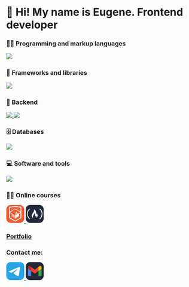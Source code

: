 # 👋 Hi! My name is Eugene. Frontend developer

<h3>👨‍💻 Programming and markup languages</h3>
<a href="https://skillicons.dev">
    <img src="https://skillicons.dev/icons?i=js,html,css" />
</a>
<h3>🧰 Frameworks and libraries</h3>
<a href="https://skillicons.dev">
    <img src="https://skillicons.dev/icons?i=react,redux,ts,vite" />
</a>
<h3>🦑 Backend</h3>
<a href="https://skillicons.dev">
    <img src="https://skillicons.dev/icons?i=nodejs,express" />
</a>
<a>
    <img src="https://skillicons.dev/icons?i=tailwind,materialui,bootstrap" />
</a>
<h3>🗄️ Databases</h3>
<a href="https://skillicons.dev">
    <img src="https://skillicons.dev/icons?i=postgres,sqlite,mysql" />
</a>
<h3>💻 Software and tools</h3>
<a href="https://skillicons.dev">
    <img src="https://skillicons.dev/icons?i=git,figma,replit,postman" />
</a>


<h3>👨‍🎓 Online courses</h3>
<a href="https://htmlacademy.ru/profile/eugenepokalyuk">
    <img src="https://github.com/eugenepokalyuk/eugenepokalyuk/blob/main/html-academy-logo.png?raw=true" width="48" height="48" />
</a>
<a href="https://www.freecodecamp.org/eugene.pokalyuk">
    <img src="https://github.com/eugenepokalyuk/eugenepokalyuk/blob/main/free-code-camp-logo.png?raw=true" width="48" height="48" />
</a>

### [Portfolio](https://eugenepokalyuk.github.io/profile-new/)

<h3>Contact me:</h3>
<section>
  <a href="https://t.me/PaperCranejs" target="_blank">
    <img src="https://github.com/eugenepokalyuk/eugenepokalyuk/blob/main/telegram-logo.png?raw=true" alt="telegram icon" width="48" height="48">
  </a>
  
  <a href="eugene.pokalyuk@gmail.com" target="_blank">
    <img src="https://github.com/eugenepokalyuk/eugenepokalyuk/blob/main/mail-logo.png?raw=true" alt="gmail icon" width="48" height="48">
  </a>
</section>
